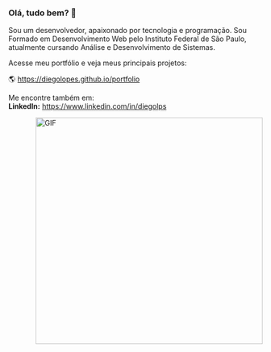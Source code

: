 ### Olá, tudo bem? 👋

Sou um desenvolvedor, apaixonado por tecnologia e programação. Sou Formado em Desenvolvimento Web pelo Instituto Federal de São Paulo, atualmente cursando Análise e Desenvolvimento de Sistemas.

Acesse meu portfólio e veja meus principais projetos:  
  
🌎 <https://diegolopes.github.io/portfolio>  
  
Me encontre também em:  
**LinkedIn:** <https://www.linkedin.com/in/diegolps>


<img align="right" width="450px" alt="GIF" src="https://github-readme-stats.vercel.app/api?username=diegolopes&show_icons=true&theme=darcula"/>

